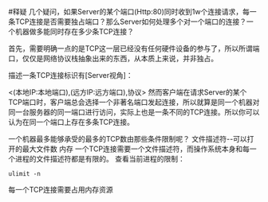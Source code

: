 #释疑
几个疑问，如果Server的某个端口(Http:80)同时收到1w个连接请求，每一条TCP连接是否需要独占端口？那么Server如何处理多个对一个端口的连接？一个机器做多能同时存在多少条TCP连接？

首先，需要明确一点的是TCP这一层已经没有任何硬件设备的参与了，所以所谓端口，仅仅是网络协议栈抽象出来的东西，从本质上来说，并非独占。

描述一条TCP连接标识有[Server视角]：

<(本地IP:本地端口),(远方IP:远方端口),协议>
然而客户端在请求Server的某个TCP端口时，客户端总会选择一个非著名端口发起连接，所以就算是同一个机器对同一台服务器的同一端口进行访问，实际上也是一条不同的TCP连接。所以你可以认为在同一个端口上存在多条TCP连接。

一个机器最多能够承受的最多的TCP数由那些条件限制呢？ 
文件描述符--可以打开的最大文件数
内存
一个TCP连接需要一个文件描述符，而操作系统本身和每一个进程的文件描述符都是有限的。
查看当前进程的限制：

	ulimit -n 
	
每一个TCP连接需要占用内存资源